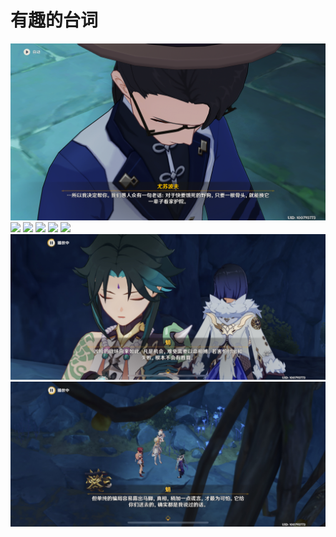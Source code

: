# 有趣的台词

![](https://github.com/DrAugus/data/blob/master/game/genshin/dialog/20220611155502.png?raw=true)
![](https://github.com/DrAugus/data/blob/master/game/genshin/dialog/202206111555021.png?raw=true)
![](https://github.com/DrAugus/data/blob/master/game/genshin/dialog/202206111555022.png?raw=true)
![](https://github.com/DrAugus/data/blob/master/game/genshin/dialog/202206111555023.png?raw=true)
![](https://github.com/DrAugus/data/blob/master/game/genshin/dialog/202206111555024.png?raw=true)
![](https://github.com/DrAugus/data/blob/master/game/genshin/dialog/20220709135902.png?raw=true)
![](https://github.com/DrAugus/data/blob/master/game/genshin/dialog/9CE90EF3-4206-47C1-A777-FB947AE6B5AD.jpeg?raw=true)
![](https://github.com/DrAugus/data/blob/master/game/genshin/dialog/C9A7CC41-3F8C-48D0-800D-DB1B58E0F25F.jpeg?raw=true)
